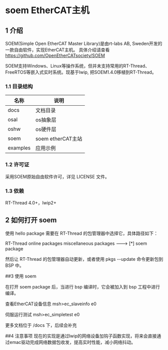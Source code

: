 # soem EtherCAT主机

## 1 介绍
SOEM(Simple Open EtherCAT Master Library)是由rt-labs AB, Sweden开发的一款自由软件，实现EtherCAT主机。
具体介绍请查看 https://github.com/OpenEtherCATsociety/SOEM

SOEM支持Windows、Linux等操作系统，但并未支持常用的RT-Thread、FreeRTOS等嵌入式实时系统。现基于lwip, 把SOEM1.4.0移植到RT-Thread。

### 1.1 目录结构
| 名称 | 说明 |
| ---- | ---- |
| docs  | 文档目录 |
| osal  | os抽象层 |
| oshw | os硬件层 |
| soem  | soem etherCAT主站 |
| examples | 应用示例 |


### 1.2 许可证
采用SOEM原始自由软件许可，详见 LICENSE 文件。

### 1.3 依赖
RT-Thread 4.0+，lwip2+

## 2 如何打开 soem
使用 hello package 需要在 RT-Thread 的包管理器中选择它，具体路径如下：

RT-Thread online packages
    miscellaneous packages --->
        [*] soem package


然后让 RT-Thread 的包管理器自动更新，或者使用 pkgs --update 命令更新包到 BSP 中。

##3 使用 soem

在打开 soem package 后，当进行 bsp 编译时，它会被加入到 bsp 工程中进行编译。

查看EtherCAT设备信息
msh>ec_slaveinfo e0

伺服运行测试
msh>ec_simpletest e0

更多文档位于 /docs 下，后续会补充

##4 注意事项
现在的实现是通过lwip的网络设备加钩子函数实现，将来会直接通过emac驱动完成网络数据包收发，提高实时性能，减小网络抖动。

